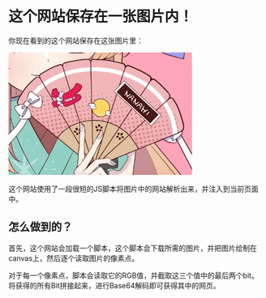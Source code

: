 # 这个网站保存在一张图片内！

你现在看到的这个网站保存在这张图片里：

![](./output.png)

这个网站使用了一段很短的JS脚本将图片中的网站解析出来，并注入到当前页面中。

## 怎么做到的？

首先，这个网站会加载一个脚本，这个脚本会下载所需的图片，并把图片绘制在canvas上，然后逐个读取图片的像素点。

对于每一个像素点，脚本会读取它的RGB值，并截取这三个值中的最后两个bit。将获得的所有Bit拼接起来，进行Base64解码即可获得其中的网页。

